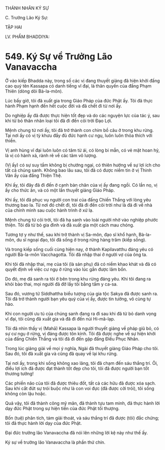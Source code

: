 THÁNH NHÂN KÝ SỰ

C. Trưởng Lão Ký Sự:

TẬP HAI

LV. PHẨM BHADDIYA:

# 549. Ký Sự về Trưởng Lão Vanavaccha

Ở vào kiếp Bhadda này, trong số các vị đang thuyết giảng đã hiện khởi đấng cao quý tên Kassapa có danh tiếng vĩ đại, là thân quyến của đấng Phạm Thiên (dòng dõi Bà-la-môn).

Lúc bấy giờ, tôi đã xuất gia trong Giáo Pháp của đức Phật ấy. Tôi đã thực hành Phạm hạnh đến hết cuộc đời và đã chết đi từ nơi ấy.

Do nghiệp ấy đã được thực hiện tốt đẹp và do các nguyện lực của tác ý, sau khi từ bỏ thân nhân loại tôi đã đi đến cõi trời Đạo Lợi.

Mệnh chung từ nơi ấy, tôi đã trở thành con chim bồ câu ở trong khu rừng. Tại nơi ấy có vị tỳ khưu đầy đủ đức hạnh cư ngụ, luôn luôn thỏa thích với thiền.

Vị anh hùng vĩ đại luôn luôn có tâm từ ái, có lòng bi mẫn, có vẻ mặt hoan hỷ, là vị có hành xả, rành rẽ về các tâm vô lượng.

(Vị ấy) có sự suy tầm không bị chướng ngại, có thiên hướng về sự lợi ích cho tất cả chúng sanh. Không bao lâu sau, tôi đã có được niềm tin ở vị Thinh Văn ấy của đấng Thiện Thệ.

Khi ấy, tôi đây đã đi đến ở cạnh bàn chân của vị ấy đang ngồi. Có lần nọ, vị ấy cho thức ăn, và có một lần thuyết giảng Giáo Pháp.

Khi ấy, tôi đã phục vụ người con trai của đấng Chiến Thắng với lòng yêu thương bao la. Từ nơi đó chết đi, tôi đã đi đến cõi trời như là đã đi về nhà của chính mình sau cuộc hành trình ở xứ lạ.

Mệnh chung từ cõi trời, tôi đã hạ sanh vào loài người nhờ vào nghiệp phước thiện. Tôi đã từ bỏ gia đình và đã xuất gia một cách mau chóng.

Tương tợ y như thế, sau khi trở thành vị Sa-môn, đạo sĩ khổ hạnh, Bà-la-môn, du sĩ ngoại đạo, tôi đã sống ở trong rừng hàng trăm (kiếp sống).

Và trong kiếp sống cuối cùng hiện nay, ở thành Kapilavatthu đáng yêu có người Bà-la-môn Vacchagotta. Tôi đã nhập thai ở người vợ của ông ta.

Khi tôi đã nhập thai, mẹ của tôi (là sản phụ) đã có niềm khao khát và đã có quyết định về việc cư ngụ ở rừng vào lúc gần được lâm bồn.

Do đó, mẹ đã sanh ra tôi ở bên trong khu rừng đáng yêu. Khi tôi đang ra khỏi bào thai, mọi người đã đỡ lấy tôi bằng tấm y ca-sa.

Sau đó, vương tử Siddhattha biểu tượng của gia tộc Sakya đã được sanh ra. Tôi đã trở thành người bạn yêu quý của vị ấy, được tin tưởng, vô cùng tự hào.

Khi con người ưu tú của chúng sanh đang ra đi sau khi đã từ bỏ danh vọng vĩ đại, tôi cũng đã xuất gia và đã đi đến núi Hi-mã-lạp.

Tôi đã nhìn thấy vị (Mahā) Kassapa là người thuyết giảng về pháp giũ bỏ, có sự cư ngụ ở rừng, vị đáng được tôn kính. Tôi đã được nghe về sự hiện khởi của đấng Chiến Thắng và tôi đã đi đến gặp đấng Điều Phục Nhân.

Trong lúc giảng giải về mọi ý nghĩa, Ngài đã thuyết giảng Giáo Pháp cho tôi. Sau đó, tôi đã xuất gia và cũng đã quay về lại khu rừng.

Tại nơi ấy, trong khi sống không xao lãng, tôi đã chạm đến sáu thắng trí. Ôi, điều lợi ích đã được đạt thành tốt đẹp cho tôi, tôi đã được người bạn tốt thương tưởng!

Các phiền não của tôi đã được thiêu đốt, tất cả các hữu đã được xóa sạch. Sau khi cắt đứt sự trói buộc như là con voi đực (đã được cởi trói), tôi sống không còn lậu hoặc.

Quả vậy, tôi đã thành công mỹ mãn, đã thành tựu tam minh, đã thực hành lời dạy đức Phật trong sự hiện tiền của đức Phật tối thượng.

Bốn (tuệ) phân tích, tám giải thoát, và sáu thắng trí đã được (tôi) đắc chứng; tôi đã thực hành lời dạy của đức Phật.

Đại đức trưởng lão Vanavaccha đã nói lên những lời kệ này như thế ấy.

Ký sự về trưởng lão Vanavaccha là phần thứ chín.
